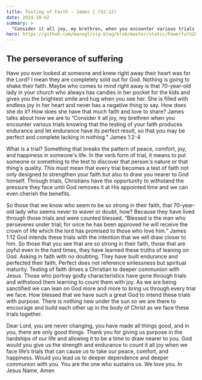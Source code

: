 ```yaml
---
title: Testing of Faith - James 1 (V2-12)
date: 2024-10-02
summary: >
  "Consider it all joy, my brethren, when you encounter various trials knowing that the testing of your faith produces endurance and let endurance have its perfect result, so that you may be perfect and completely lacking in nothing.” James 1:2-3
hero: https://github.com/maxxgl/sig-blog/blob/master/static/Powerful%20quotes%20%F0%9F%A4%8D.jpeg?raw=true
---
```


## The perseverance of suffering 

Have you ever looked at someone and knew right away their heart was for the Lord? I mean they are completely sold out for God. Nothing is going to shake their faith. Maybe who comes to mind right away is that 70-year-old lady in your church who always has candies in her pocket for the kids and gives you the brightest smile and hug when you see her. She is filled with endless joy in her heart and never has a negative thing to say. How does she do it? How does she have that much faith and love to share? James talks about how we are to “Consider it all joy, my brethren when you encounter various trials knowing that the testing of your faith produces endurance and let endurance have its perfect result, so that you may be perfect and complete lacking in nothing.” James 1:2-4

What is a trial? Something that breaks the pattern of peace, comfort, joy, and happiness in someone's life. In the verb form of trial, it means to put someone or something to the test to discover that person's nature or that thing's quality. This must mean that every trial becomes a test of faith not only designed to strengthen your faith but also to draw you nearer to God himself. Through trials, Christians have the opportunity to withstand the pressure they face until God removes it at His appointed time and we can even cherish the benefits.

So those that we know who seem to be so strong in their faith, that 70-year-old lady who seems never to waver or doubt, how? Because they have lived through those trials and were counted blessed. “Blessed is the man who perseveres under trial; for once he has been approved he will receive the crown of life which the lord has promised to those who love him.” James 1:12 God intends these trials with the intention that we will draw closer to him. So those that you see that are so strong in their faith, those that are joyful even in the hard times, they have learned these truths of leaning on God. Asking in faith with no doubting. They have built endurance and perfected their faith, Perfect does not reference sinlessness but spiritual maturity. Testing of faith drives a Christian to deeper communion with Jesus. Those who portray godly characteristics have gone through trials and withstood them learning to count them with joy. As we are being sanctified we can lean on God more and more to bring us through every trial we face. How blessed that we have such a great God to intend these trials with purpose. There is nothing new under the sun so we are there to encourage and build each other up in the body of Christ as we face these trials together. 

Dear Lord, you are never changing, you have made all things good, and in you, there are only good things. Thank you for giving us purpose in the hardships of our life and allowing it to be a time to draw nearer to you. God would you give us the strength and endurance to count it all joy when we face life’s trials that can cause us to take our peace, comfort, and happiness. Would you lead us to deeper dependence and deeper communion with you. You are the one who sustains us. We love you. In Jesus Name, Amen 
